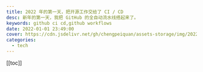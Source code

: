 ```yaml
---
title: 2022 年的第一天，把开源工作交给了 CI / CD
desc: 新年的第一天，我把 GitHub 的全自动流水线搭起来了。
keywords: github ci cd,github workflows
date: 2022-01-01 23:49:00
cover: https://cdn.jsdelivr.net/gh/chengpeiquan/assets-storage/img/2022/01/20220103233657.jpg
categories:
  - tech
---
```


[[toc]]
